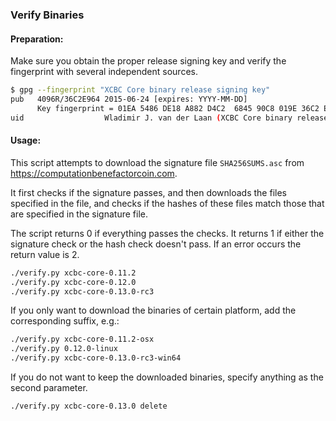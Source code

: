 ### Verify Binaries

#### Preparation:

Make sure you obtain the proper release signing key and verify the fingerprint with several independent sources.

```sh
$ gpg --fingerprint "XCBC Core binary release signing key"
pub   4096R/36C2E964 2015-06-24 [expires: YYYY-MM-DD]
      Key fingerprint = 01EA 5486 DE18 A882 D4C2  6845 90C8 019E 36C2 E964
uid                  Wladimir J. van der Laan (XCBC Core binary release signing key) <laanwj@gmail.com>
```

#### Usage:

This script attempts to download the signature file `SHA256SUMS.asc` from https://computationbenefactorcoin.com.

It first checks if the signature passes, and then downloads the files specified in the file, and checks if the hashes of these files match those that are specified in the signature file.

The script returns 0 if everything passes the checks. It returns 1 if either the signature check or the hash check doesn't pass. If an error occurs the return value is 2.


```sh
./verify.py xcbc-core-0.11.2
./verify.py xcbc-core-0.12.0
./verify.py xcbc-core-0.13.0-rc3
```

If you only want to download the binaries of certain platform, add the corresponding suffix, e.g.:

```sh
./verify.py xcbc-core-0.11.2-osx
./verify.py 0.12.0-linux
./verify.py xcbc-core-0.13.0-rc3-win64
```

If you do not want to keep the downloaded binaries, specify anything as the second parameter.

```sh
./verify.py xcbc-core-0.13.0 delete
```
